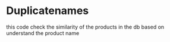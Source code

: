 # Duplicatenames
this code check the similarity of the products in the db based on understand the product name 
